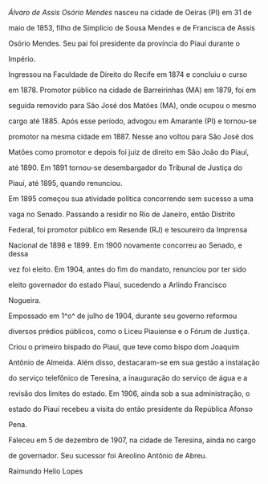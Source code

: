 

*Álvaro de Assis Osório Mendes* nasceu na cidade de Oeiras (PI) em 31 de

maio de 1853, filho de Simplício de Sousa Mendes e de Francisca de Assis

Osório Mendes. Seu pai foi presidente da província do Piauí durante o

Império.



Ingressou na Faculdade de Direito do Recife em 1874 e concluiu o curso

em 1878. Promotor público na cidade de Barreirinhas (MA) em 1879, foi em

seguida removido para São José dos Matões (MA), onde ocupou o mesmo

cargo até 1885. Após esse período, advogou em Amarante (PI) e tornou-se

promotor na mesma cidade em 1887. Nesse ano voltou para São José dos

Matões como promotor e depois foi juiz de direito em São João do Piauí,

até 1890. Em 1891 tornou-se desembargador do Tribunal de Justiça do

Piauí, até 1895, quando renunciou.



Em 1895 começou sua atividade política concorrendo sem sucesso a uma

vaga no Senado. Passando a residir no Rio de Janeiro, então Distrito

Federal, foi promotor público em Resende (RJ) e tesoureiro da Imprensa

Nacional de 1898 e 1899. Em 1900 novamente concorreu ao Senado, e dessa

vez foi eleito. Em 1904, antes do fim do mandato, renunciou por ter sido

eleito governador do estado Piauí, sucedendo a Arlindo Francisco

Nogueira.



Empossado em 1^o^ de julho de 1904, durante seu governo reformou

diversos prédios públicos, como o Liceu Piauiense e o Fórum de Justiça.

Criou o primeiro bispado do Piauí, que teve como bispo dom Joaquim

Antônio de Almeida. Além disso, destacaram-se em sua gestão a instalação

do serviço telefônico de Teresina, a inauguração do serviço de água e a

revisão dos limites do estado. Em 1906, ainda sob a sua administração, o

estado do Piauí recebeu a visita do então presidente da República Afonso

Pena.



Faleceu em 5 de dezembro de 1907, na cidade de Teresina, ainda no cargo

de governador. Seu sucessor foi Areolino Antônio de Abreu.



Raimundo Helio Lopes



